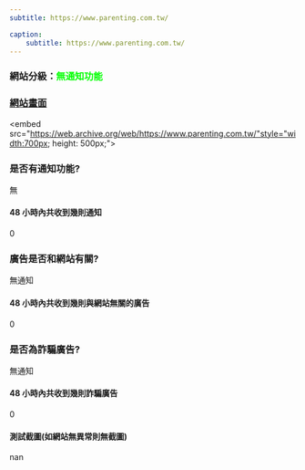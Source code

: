 ```yaml
---
subtitle: https://www.parenting.com.tw/

caption:
	subtitle: https://www.parenting.com.tw/
---
```


<h3>網站分級：<font color="#00FF00">無通知功能</font></h3>

### [網站畫面](https://www.parenting.com.tw/)
<embed src="https://web.archive.org/web/https://www.parenting.com.tw/"style="width:700px; height: 500px;">

### 是否有通知功能?
無

#### 48 小時內共收到幾則通知
0

### 廣告是否和網站有關?
無通知

#### 48 小時內共收到幾則與網站無關的廣告
0

### 是否為詐騙廣告?
無通知

#### 48 小時內共收到幾則詐騙廣告
0

#### 測試截圖(如網站無異常則無截圖)
nan

